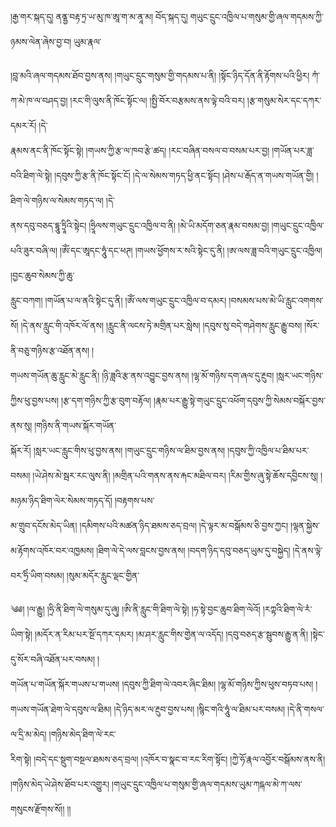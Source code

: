 ﻿  
།རྒྱ་གར་སྐད་དུ། ནནྷྱ་བརྟ་ཏྲ་ཡ་མུ་ཁ་ཨཱ་ག་མ་ནཱ་མ། བོད་སྐད་དུ། གཡུང་དྲུང་འཁྱིལ་པ་གསུམ་གྱི་ཞལ་གདམས་ཀྱི་ཉམས་ལེན་ཞེས་བྱ་བ། ཡུམ་རྣལ་  
  
།བླ་མའི་ཞལ་གདམས་ཐོབ་བྱས་ནས། །གཡུང་དྲུང་གསུམ་གྱི་གདམས་པ་ནི། །སྟོང་ཉིད་དོན་ནི་རྟོགས་པའི་ཕྱིར། ཀཾ་ཀ་མེ་ཁ་ལ་བཤད་བྱ། །རང་གི་ལུས་ནི་ཁོང་སྟོང་ལ། །སྤྱི་བོར་བརྩམས་ནས་ལྟེ་བའི་བར། །རྩ་གསུམ་སེར་དང་དཀར་དམར་རོ། །དེ་  
རྣམས་ནང་ནི་ཁོང་སྟོང་སྟེ། །གཡས་ཀྱི་རྩ་ལ་ཁབ་རྩེ་ཚད། །རང་བཞིན་བསལ་བ་བསམ་པར་བྱ། །གཡོན་པར་ཟླ་བའི་ཐིག་ལེ་སྟེ། །དབུས་ཀྱི་རྩ་ནི་ཁོང་སྟོང་ངོ། །དེ་ལ་སེམས་གཏད་ཕྱི་ནང་སྟོང། །ཤེས་པ་རྒོད་ན་གཡས་གཡོན་གྱི། །ཐིག་ལེ་གཉིས་ལ་སེམས་གཏད་ལ། །དེ་  
ནས་དབུ་བཅད་དྷཱུ་ཏྲཱིའི་སྟེང། །ཧྲཱིལས་གཡུང་དྲུང་འཁྱིལ་བ་ནི། །མེ་ཡི་མདོག་ཅན་རྣམ་བསམ་བྱ། །གཡུང་དྲུང་འཁྱིལ་པའི་ཟུར་བཞི་ལ། །ཨོཾ་དང་ཨཱདང་ཧཱུཾ་དང་ཕཊ། །གཡས་ཕྱོགས་ར་སའི་སྟེང་དུ་ནི། །ཨ་ལས་ཟླ་བའི་གཡུང་དྲུང་འཁྱིལ། །བྱང་ཆུབ་སེམས་ཀྱི་ཆུ་  
རླུང་བཀག། །གཡོན་པ་ལ་ནའི་སྟེང་དུ་ནི། །ཨོཾ་ལས་གཡུང་དྲུང་འཁྱིལ་བ་དམར། །བསམས་པས་མེ་ཡི་རླུང་འགགས་སོ། །དེ་ནས་རླུང་གི་འཁོར་ལོ་ནས། །རླུང་ནི་ལངས་ཏེ་མགྲིན་པར་སླེས། །དབུས་སུ་བདེ་གཤེགས་རླུང་རྒྱུ་བས། །སོར་ནི་བཅུ་གཉིས་རྩ་འཐོན་ནས། །  
གཡས་གཡོན་ཆུ་རླུང་མེ་རླུང་ནི། །ཉི་ཟླའི་རྩ་ནས་འབྱུང་བྱས་ནས། །ལྷ་མོ་གཉིས་དག་ཞལ་དུ་རྔུབ། །སླར་ཡང་གཉིས་ཀྱིས་ཕུ་བྱས་པས། །རྩ་དག་གཉིས་ཀྱི་རྩ་བུག་བརྟོལ། །རྣམ་པར་རྒྱུ་སྟེ་གཡུང་དྲུང་འཕོག་དབུས་ཀྱི་སེམས་བསྐོར་བྱས་ནས་སུ། །གཉིས་ནི་གཡས་སྐོར་གཡོན་  
སྐོར་རོ། །སླར་ཡང་རླུང་གིས་ཕུ་བྱས་ནས། །གཡུང་དྲུང་གཉིས་ལ་ཐིམ་བྱས་ནས། །དབུས་ཀྱི་འཁྱིལ་པ་ཐིམ་པར་བསམ། །ཡེ་ཤེས་མེ་སྦར་རང་ལུས་ནི། །མགྲིན་པའི་གནས་ནས་རྐང་མཐིལ་བར། །རིམ་གྱིས་ཞུ་སྟེ་ཆོས་དབྱིངས་སུ། །མཉམ་ཉིད་ཐིག་ལེར་སེམས་གཏད་དོ། །བརྟགས་པས་  
མ་གྲུབ་དངོས་མེད་ཡིན། །དམིགས་པའི་མཚན་ཉིད་ཐམས་ཅད་བྲལ། །དེ་ལྟར་མ་བསྒོམས་ཅི་བྱས་ཀྱང། །ལྷན་སྐྱེས་མ་རྟོགས་འཁོར་བར་འཁྱམས། །ཐིག་ལེ་དེ་ལས་བླངས་བྱས་ནས། །བདག་ཉིད་དབུ་བཅད་ཡུམ་དུ་བསྐྱེད། །དེ་ནས་ལྟེ་བར་ཧྲིཾ་ཡིག་བསམ། །སུམ་མདོར་རླུང་ལྡང་གྱིན་  
  
༄༅། །ལ་རྒྱུ། །ཧྲི་ནི་ཐིག་ལེ་གསུམ་དུ་ཞུ། །ཨི་ནི་རླུང་གི་ཐིག་ལེ་སྟེ། །ཧ་སྟེ་བྱང་ཆུབ་ཐིག་ལེའོ། །རཀྟའི་ཐིག་ལེ་རཾ་ཡིག་སྟེ། །མདོར་ན་རིམ་པར་སྔོ་དཀར་དམར། །མ་ཤར་རླུང་གིས་གྱེན་ལ་འདོད། །དབུ་བཅད་རྩ་སྦུབས་རྒྱུ་ན་ནི། །སྟེང་དུ་སོར་བཞི་འཐོན་པར་བསམ། །  
གཡོན་པ་གཡོན་སྐོར་གཡས་པ་གཡས། །དབུས་ཀྱི་ཐིག་ལེ་འབར་ཞིང་ཐིམ། །ལྷ་མོ་གཉིས་ཀྱིས་ཕུས་བཏབ་པས། །གཡས་གཡོན་ཐེག་ལེ་དབུས་ལ་ཐིམ། །དེ་ཉིད་མར་ལ་རྔུབ་བྱས་པས། །སྙིང་གའི་ཧཱུཾ་ལ་ཐིམ་པར་བསམ། །དེ་ནི་གསལ་ལ་དྲི་མ་མེད། །གཉིས་མེད་ཐིག་ལེ་རང་  
རིག་སྟེ། །བདེ་དང་སྡུག་བསྔལ་ཐམས་ཅད་བྲལ། །འཁོར་བ་སྣང་བ་རང་རིག་སྟོང། །ཀྱེ་ཧོ་རྣལ་འབྱོར་བསྒོམས་ནས་ནི། །གཉིས་མེད་ཡེ་ཤེས་ཐོབ་པར་འགྱུར། །གཡུང་དྲུང་འཁྱིལ་པ་གསུམ་གྱི་ཞལ་གདམས་ཡུམ་ཀདྐལ་མེ་ཀ་ལས་གསུངས་རྫོགས་སོ།། །།  
  
  
